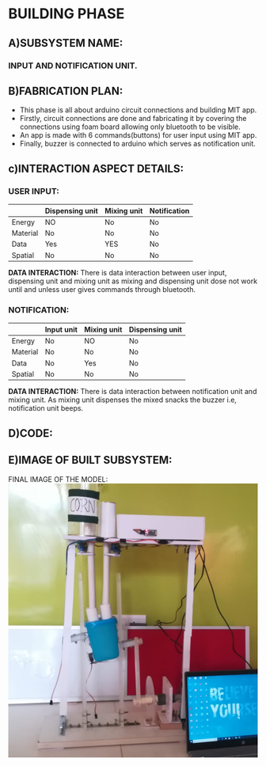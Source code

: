 # BUILDING PHASE

## A)SUBSYSTEM NAME:
 ### INPUT AND NOTIFICATION UNIT.

## B)FABRICATION PLAN:
* This phase is all about arduino circuit connections and building MIT app.
* Firstly, circuit connections are done and fabricating it by covering the connections using foam board allowing only bluetooth to be visible.
* An app is made with 6 commands(buttons) for user input using MIT app.
* Finally, buzzer is connected to arduino which serves as notification unit.

## c)INTERACTION ASPECT DETAILS:

### USER INPUT:

||Dispensing unit|Mixing unit|Notification|
|--|--|--|--|
|Energy|NO|No|No|
|Material|No|No|No|
|Data|Yes|YES|No|
|Spatial|No|No|No|

**DATA INTERACTION:** There is data interaction between user input, dispensing unit and mixing unit as mixing and dispensing unit dose not work until and unless user gives commands through bluetooth.


###  NOTIFICATION:

||Input unit|Mixing unit|Dispensing unit|
|--|--|--|--|
|Energy|No|NO|No|
|Material|No|No|No|
|Data|No|Yes|No|
|Spatial|No|No|No|

**DATA INTERACTION:** There is data interaction between notification unit and mixing unit. As mixing unit dispenses the mixed snacks the buzzer i.e, notification unit beeps.

## D)CODE:



## E)IMAGE OF BUILT SUBSYSTEM:
FINAL IMAGE OF THE MODEL:
![](https://github.com/f-division-2019-2020-odd/Repo-03/blob/master/WhatsApp%20Image%202019-12-08%20at%207.22.45%20PM.jpeg?raw=true)

